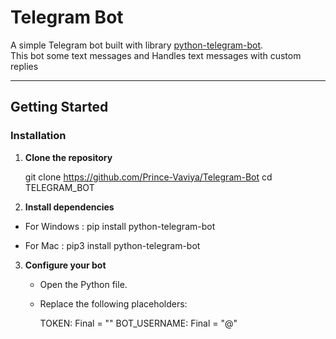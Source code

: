 # Telegram Bot

A simple Telegram bot built with library [python-telegram-bot](https://python-telegram-bot.org/).  
This bot some text messages and Handles text messages with custom replies

---

## Getting Started

### Installation

1. **Clone the repository**

    git clone https://github.com/Prince-Vaviya/Telegram-Bot
    cd TELEGRAM_BOT


2. **Install dependencies**

- For Windows : 
    pip install python-telegram-bot

- For Mac : 
    pip3 install python-telegram-bot

3. **Configure your bot**
    - Open the Python file.
    - Replace the following placeholders:

      TOKEN: Final = "<YOUR BOT ACCESS TOKEN>"
      BOT_USERNAME: Final = "@<YOUR BOT USERNAME>"


